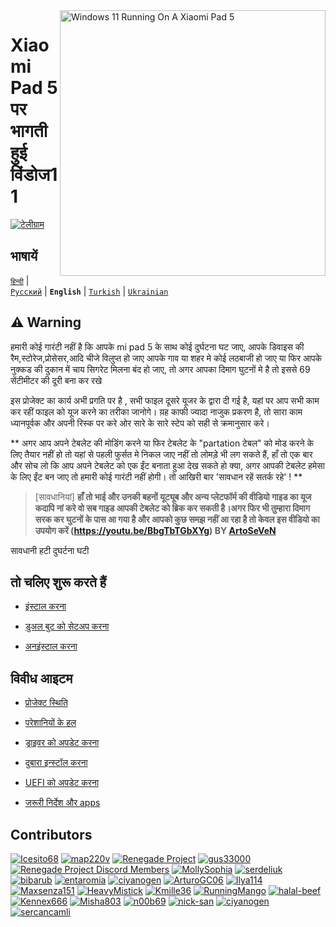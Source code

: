 <img align="right" src="https://raw.githubusercontent.com/erdilS/Port-Windows-11-Xiaomi-Pad-5/main/nabu.png" width="425" alt="Windows 11 Running On A Xiaomi Pad 5">


# Xiaomi Pad 5 पर भागती हुई विंडोज11

[![टेलीग्राम](https://img.shields.io/badge/Chat-Telegram-brightgreen.svg?logo=telegram&style=flat-square)](https://t.me/nabuwoa)

## भाषायें 
[```हिन्दी```](/README-hi.md) | [```Русский```](/README-RU.md) | **```English```** | [```Turkish```](/guide/Turkish/README-tr.md) | [```Ukrainian```](/guide/Ukrainian/README-uk.md)

## ⚠️ Warning

हमारी कोई गारंटी नहीं है कि आपके mi pad 5 के साथ कोई दुर्घटना घट जाए, आपके डिवाइस की रैम,स्टोरेज,प्रोसेसर,आदि चीजे विलुप्त हो जाए आपके गाव या शहर मे कोई लठबाजी हो जाए या फिर आपके नुक्कड की दुकान में चाय सिगरेट मिलना बंद हो जाए, तो अगर आपका दिमाग घुटनों मे है तो इससे 69 सेंटीमीटर की दूरी बना कर रखे 

इस प्रोजेक्ट का कार्य अभी प्रगति पर है , सभी फाइल दूसरे यूजर के द्वारा दी गई है, यहां पर आप सभी काम कर रहीं फाइल को यूज करने का तरीका जानोगे। य़ह काफी ज्यादा नाजुक प्रकरण है, तो सारा काम ध्यानपूर्वक और अपनी रिस्क पर करे ओर सारे के सारे स्टेप को सही से क्रमानुसार करे।


** अगर आप अपने टेबलेट की मोडिंग करने या फिर टेबलेट के "partation टेबल" को मोड करने के लिए तैयार नहीं हो तो यहां से पहली फुर्सत मे निकल जाए नहीं तो लोमड़े भी लग सकते हैं, हाँ तो एक बार और सोच लो कि आप अपने टेबलेट को एक ईंट बनाता हुआ देख सकते हो क्या, अगर आपकी टेबलेट हमेसा के लिए ईंट बन जाए तो हमारी कोई गारंटी नहीं होगी। तो आखिरी बार 'सावधान रहें सतर्क रहे' ! **
> [सावधानियां]
> **हाँ तो भाई और उनकी बहनों यूट्यूब और अन्य प्लेटफॉर्म की वीडियो गाइड का यूज कदापि नां करे वो सब गाइड आपकी टेबलेट को ब्रिक कर सकती है।अगर फिर भी तुम्हारा दिमाग सरक कर घुटनों के पास आ गया है और आपको कुछ समझ नहीं आ रहा है तो केवल इस वीडियो का उपयोग करें (https://youtu.be/BbgTbTGbXYg) BY [ArtoSeVeN](https://www.youtube.com/channel/UCYjwfxlYlJ7Nnzv01oszQvA)**

सावधानी हटी दुघर्टना घटी


## तो चलिए शुरू करते हैं

- [इंस्टाल करना](guide/English/1-partition-hi.md)

- [डुअल बुट को सेटअप करना](guide/English/dualboot-hi.md)

- [अनइंस्टाल करना](guide/English/uninstall-hi.md)


## विवीध आइटम

- [प्रोजेक्ट स्थिति ](guide/English/status.md)

- [परेशानियों के हल](guide/English/troubleshooting-hi.md)

- [ड्राइवर को अपडेट करना](guide/English/update-hi.md)

- [दुबारा इन्स्टॉल करना](guide/English/reinstall-hi.md)

- [UEFI को अपडेट करना](guide/English/UEFI-updating-hi.md)

- [जरूरी निर्देश और apps ](guide/English/Additional-materials-hi.md)



## Contributors

[<img alt="Icesito68" src="https://images.weserv.nl/?url=https://avatars.githubusercontent.com/u/113939920?v=4&w=45&fit=cover&mask=circle&maxage=7d" />](https://github.com/Icesito68)
[<img alt="map220v" src="https://images.weserv.nl/?url=https://avatars.githubusercontent.com/u/14368485?v=4&w=45&fit=cover&mask=circle&maxage=7d" />](https://github.com/map220v)
[<img alt="Renegade Project" src="https://images.weserv.nl/?url=https://avatars.githubusercontent.com/u/63859504?s=200&v=4&w=45&fit=cover&mask=circle&maxage=7d" />](https://github.com/edk2-porting)
[<img alt="gus33000" src="https://images.weserv.nl/?url=https://avatars.githubusercontent.com/u/3755345?v=4&w=45&fit=cover&mask=circle&maxage=7d" />](https://github.com/gus33000)
[<img alt="Renegade Project Discord Members" src="https://images.weserv.nl/?url=https://cdn.discordapp.com/icons/736563593058713690/68f67bfddf4390b11effc99917b16338.webp?size=256&w=45&fit=cover&mask=circle&maxage=7d" />](https://discord.gg/XXBWfag)
[<img alt="MollySophia" src="https://images.weserv.nl/?url=https://avatars.githubusercontent.com/u/20746884?v=4&w=45&fit=cover&mask=circle&maxage=7d" />](https://github.com/MollySophia)
[<img alt="serdeliuk" src="https://images.weserv.nl/?url=https://avatars.githubusercontent.com/u/38280618?v=4&w=45&fit=cover&mask=circle&maxage=7d" />](https://github.com/serdeliuk)
[<img alt="bibarub" src="https://images.weserv.nl/?url=https://avatars.githubusercontent.com/u/73599925?v=4&w=45&fit=cover&mask=circle&maxage=7d" />](https://github.com/bibarub)
[<img alt="entaromia" src="https://images.weserv.nl/?url=https://avatars.githubusercontent.com/u/30384045?v=4&w=45&fit=cover&mask=circle&maxage=7d" />](https://github.com/entaromia)
[<img alt="ciyanogen" src="https://images.weserv.nl/?url=https://avatars.githubusercontent.com/u/29534488?v=4&w=45&fit=cover&mask=circle&maxage=7d" />](https://github.com/ciyanogen)
[<img alt="ArturoGC06" src="https://images.weserv.nl/?url=https://avatars.githubusercontent.com/u/76574534?v=4&w=45&fit=cover&mask=circle&maxage=7d" />](https://github.com/ArturoGC06)
[<img alt="Ilya114" src="https://images.weserv.nl/?url=https://avatars.githubusercontent.com/u/93242944?v=4&w=45&fit=cover&mask=circle&maxage=7d" />](https://github.com/Ilya114)
[<img alt="Maxsenza151" src="https://images.weserv.nl/?url=https://avatars.githubusercontent.com/u/93602290?v=4&w=45&fit=cover&mask=circle&maxage=7d" />](https://github.com/Maxsenza151)
[<img alt="HeavyMistick" src="https://images.weserv.nl/?url=https://avatars.githubusercontent.com/u/94836779?v=4&w=45&fit=cover&mask=circle&maxage=7d" />](https://github.com/HeavyMistick)
[<img alt="Kmille36" src="https://images.weserv.nl/?url=https://avatars.githubusercontent.com/u/58414694?v=4&w=45&fit=cover&mask=circle&maxage=7d" />](https://github.com/Kmille36)
[<img alt="RunningMango" src="https://images.weserv.nl/?url=https://avatars.githubusercontent.com/u/36758157?v=4&w=45&fit=cover&mask=circle&maxage=7d" />](https://github.com/RunningMango)
[<img alt="halal-beef" src="https://images.weserv.nl/?url=https://avatars.githubusercontent.com/u/78730004?v=4&w=45&fit=cover&mask=circle&maxage=7d" />](https://github.com/halal-beef)
[<img alt="Kennex666" src="https://images.weserv.nl/?url=https://avatars.githubusercontent.com/u/55269418?v=4&w=45&fit=cover&mask=circle&maxage=7d" />](https://github.com/kennex666)
[<img alt="Misha803" src="https://images.weserv.nl/?url=https://avatars.githubusercontent.com/u/118528504?v=4&w=45&fit=cover&mask=circle&maxage=7d" />](https://github.com/Misha803)
[<img alt="n00b69" src="https://images.weserv.nl/?url=https://avatars.githubusercontent.com/u/83274506?v=4&w=45&fit=cover&mask=circle&maxage=7d" />](https://github.com/n00b69)
[<img alt="nick-san" src="https://images.weserv.nl/?url=https://avatars.githubusercontent.com/u/45539267?v=4&w=45&fit=cover&mask=circle&maxage=7d" />](https://github.com/nick-san)
[<img alt="ciyanogen" src="https://images.weserv.nl/?url=https://avatars.githubusercontent.com/u/84897942?v=4&w=45&fit=cover&mask=circle&maxage=7d" />](https://github.com/ciyanogen)
[<img alt="sercancamli" src="https://images.weserv.nl/?url=https://avatars.githubusercontent.com/u/161332426?v=4&w=45&fit=cover&mask=circle&maxage=7d" />](https://github.com/sercancamli)
